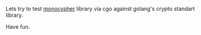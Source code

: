 Lets try to test [monocypher](https://monocypher.org) library via cgo against golang's crypto standart library.

Have fun.
